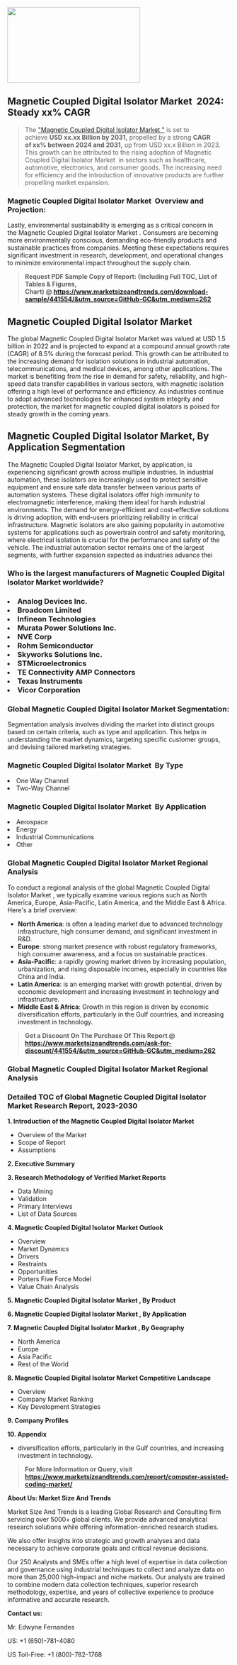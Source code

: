 <p><img class="alignnone size-medium wp-image-20088" src="https://ffe5etoiles.com/wp-content/uploads/2024/12/MST1-300x171.png" alt="" width="300" height="171" /></p><h2 id="ember46" class="ember-view reader-text-block__heading-2">Magnetic Coupled Digital Isolator Market &nbsp;2024: Steady&nbsp;xx% CAGR</h2><blockquote id="ember47" class="ember-view reader-text-block__blockquote">The&nbsp;<a class="app-aware-link " href="https://www.marketsizeandtrends.com/download-sample/441554/&utm_source=GitHub-GC&utm_medium=262" target="_blank" data-test-app-aware-link="">"Magnetic Coupled Digital Isolator Market "</a>&nbsp;is set to achieve&nbsp;<strong>USD&nbsp;xx.xx&nbsp;Billion by 2031,</strong>&nbsp;propelled by a strong&nbsp;<strong>CAGR of&nbsp;xx% between 2024 and 2031,</strong>&nbsp;up from USD xx.x Billion in 2023. This growth can be attributed to the rising adoption of&nbsp;Magnetic Coupled Digital Isolator Market &nbsp;in sectors such as healthcare, automotive, electronics, and consumer goods. The increasing need for efficiency and the introduction of innovative products are further propelling market expansion.</blockquote><h3 id="ember48" class="ember-view reader-text-block__heading-3">Magnetic Coupled Digital Isolator Market &nbsp;Overview and Projection:</h3><p id="ember49" class="ember-view reader-text-block__paragraph">Lastly, environmental sustainability is emerging as a critical concern in the&nbsp;Magnetic Coupled Digital Isolator Market . Consumers are becoming more environmentally conscious, demanding eco-friendly products and sustainable practices from companies. Meeting these expectations requires significant investment in research, development, and operational changes to minimize environmental impact throughout the supply chain.</p><blockquote id="ember50" class="ember-view reader-text-block__blockquote"><strong>Request PDF Sample Copy of Report: (Including Full TOC, List of Tables &amp; Figures, Chart)&nbsp;@&nbsp;<strong><a href="https://www.marketsizeandtrends.com/download-sample/441554/&utm_source=GitHub-GC&utm_medium=262" target="_blank">https://www.marketsizeandtrends.com/download-sample/441554/&utm_source=GitHub-GC&utm_medium=262</a></strong></strong></blockquote><h3 class=""> <h2>Magnetic Coupled Digital Isolator Market</h2><p>The global Magnetic Coupled Digital Isolator Market was valued at USD 1.5 billion in 2022 and is projected to expand at a compound annual growth rate (CAGR) of 8.5% during the forecast period. This growth can be attributed to the increasing demand for isolation solutions in industrial automation, telecommunications, and medical devices, among other applications. The market is benefiting from the rise in demand for safety, reliability, and high-speed data transfer capabilities in various sectors, with magnetic isolation offering a high level of performance and efficiency. As industries continue to adopt advanced technologies for enhanced system integrity and protection, the market for magnetic coupled digital isolators is poised for steady growth in the coming years. <h2>Magnetic Coupled Digital Isolator Market, By Application Segmentation</h2><p>The Magnetic Coupled Digital Isolator Market, by application, is experiencing significant growth across multiple industries. In industrial automation, these isolators are increasingly used to protect sensitive equipment and ensure safe data transfer between various parts of automation systems. These digital isolators offer high immunity to electromagnetic interference, making them ideal for harsh industrial environments. The demand for energy-efficient and cost-effective solutions is driving adoption, with end-users prioritizing reliability in critical infrastructure. Magnetic isolators are also gaining popularity in automotive systems for applications such as powertrain control and safety monitoring, where electrical isolation is crucial for the performance and safety of the vehicle. The industrial automation sector remains one of the largest segments, with further expansion expected as industries advance thei</h3><h3 id="" class="">Who is the largest manufacturers of&nbsp;Magnetic Coupled Digital Isolator Market worldwide?</h3><h3 class=""></Li><Li>Analog Devices Inc.</Li><Li> Broadcom Limited</Li><Li> Infineon Technologies</Li><Li> Murata Power Solutions Inc.</Li><Li> NVE Corp</Li><Li> Rohm Semiconductor</Li><Li> Skyworks Solutions Inc.</Li><Li> STMicroelectronics</Li><Li> TE Connectivity AMP Connectors</Li><Li> Texas Instruments</Li><Li> Vicor Corporation</h3><h3 id="ember53" class="ember-view reader-text-block__heading-3">Global&nbsp;Magnetic Coupled Digital Isolator Market Segmentation:</h3><p id="ember54" class="ember-view reader-text-block__paragraph">Segmentation analysis involves dividing the market into distinct groups based on certain criteria, such as type and application. This helps in understanding the market dynamics, targeting specific customer groups, and devising tailored marketing strategies.</p><h3 id="" class="">Magnetic Coupled Digital Isolator Market &nbsp;By Type</h3><p></Li><Li>One Way Channel</Li><Li> Two-Way Channel</p><h3 id="" class="">Magnetic Coupled Digital Isolator Market &nbsp;By Application</h3><p class=""></Li><Li>Aerospace</Li><Li> Energy</Li><Li> Industrial Communications</Li><Li> Other</p><h3 id="ember62" class="ember-view reader-text-block__heading-3">Global Magnetic Coupled Digital Isolator Market Regional Analysis</h3><p id="ember63" class="ember-view reader-text-block__paragraph">To conduct a regional analysis of the global Magnetic Coupled Digital Isolator Market , we typically examine various regions such as North America, Europe, Asia-Pacific, Latin America, and the Middle East &amp; Africa. Here's a brief overview:</p><ul><li><strong>North America</strong>: is often a leading market due to advanced technology infrastructure, high consumer demand, and significant investment in R&amp;D.</li><li><strong>Europe</strong>: strong market presence with robust regulatory frameworks, high consumer awareness, and a focus on sustainable practices.</li><li><strong>Asia-Pacific</strong>: a rapidly growing market driven by increasing population, urbanization, and rising disposable incomes, especially in countries like China and India.</li><li><strong>Latin America</strong>: is an emerging market with growth potential, driven by economic development and increasing investment in technology and infrastructure.</li><li><strong>Middle East &amp; Africa</strong>: Growth in this region is driven by economic diversification efforts, particularly in the Gulf countries, and increasing investment in technology.</li></ul><blockquote id="ember61" class="ember-view reader-text-block__blockquote"><strong>Get a Discount On The Purchase Of This Report @ <strong><a href="https://html-cleaner.com/" target="">https://www.marketsizeandtrends.com/ask-for-discount/441554/&utm_source=GitHub-GC&utm_medium=262</a></strong></strong></blockquote><h3 id="ember62" class="ember-view reader-text-block__heading-3">Global Magnetic Coupled Digital Isolator Market Regional Analysis</h3><h3 id="" class="">Detailed TOC of Global Magnetic Coupled Digital Isolator Market Research Report, 2023-2030</h3><p id="" class=""><strong>1. Introduction of the Magnetic Coupled Digital Isolator Market </strong></p><ul><li>Overview of the Market</li><li>Scope of Report</li><li>Assumptions</li></ul><p id="" class=""><strong>2. Executive Summary</strong></p><p id="" class=""><strong>3. Research Methodology of Verified Market Reports</strong></p><ul><li>Data Mining</li><li>Validation</li><li>Primary Interviews</li><li>List of Data Sources</li></ul><p id="" class=""><strong>4. Magnetic Coupled Digital Isolator Market Outlook</strong></p><ul><li>Overview</li><li>Market Dynamics</li><li>Drivers</li><li>Restraints</li><li>Opportunities</li><li>Porters Five Force Model</li><li>Value Chain Analysis</li></ul><p id="" class=""><strong>5. Magnetic Coupled Digital Isolator Market , By Product</strong></p><p id="" class=""><strong>6. Magnetic Coupled Digital Isolator Market , By Application</strong></p><p id="" class=""><strong>7. Magnetic Coupled Digital Isolator Market , By Geography</strong></p><ul><li>North America</li><li>Europe</li><li>Asia Pacific</li><li>Rest of the World</li></ul><p id="" class=""><strong>8. Magnetic Coupled Digital Isolator Market Competitive Landscape</strong></p><ul><li>Overview</li><li>Company Market Ranking</li><li>Key Development Strategies</li></ul><p id="" class=""><strong>9. Company Profiles</strong></p><p id="" class=""><strong>10. Appendix</strong></p><ul><li>diversification efforts, particularly in the Gulf countries, and increasing investment in technology.</li></ul><blockquote id="ember65" class="ember-view reader-text-block__blockquote"><strong>For More Information or Query, visit <strong><strong><a href="https://html-cleaner.com/" target="">https://www.marketsizeandtrends.com/report/computer-assisted-coding-market/</a></strong></strong></strong></blockquote><p id="" class=""><strong>About Us: Market Size And Trends</strong></p><p id="" class="">Market Size And Trends is a leading Global Research and Consulting firm servicing over 5000+ global clients. We provide advanced analytical research solutions while offering information-enriched research studies.</p><p id="" class="">We also offer insights into strategic and growth analyses and data necessary to achieve corporate goals and critical revenue decisions.</p><p id="" class="">Our 250 Analysts and SMEs offer a high level of expertise in data collection and governance using industrial techniques to collect and analyze data on more than 25,000 high-impact and niche markets. Our analysts are trained to combine modern data collection techniques, superior research methodology, expertise, and years of collective experience to produce informative and accurate research.</p><p id="" class=""><strong>Contact us:</strong></p><p id="" class="">Mr. Edwyne Fernandes</p><p id="" class="">US: +1 (650)-781-4080</p><p id="" class="">US Toll-Free: +1 (800)-782-1768</p>
